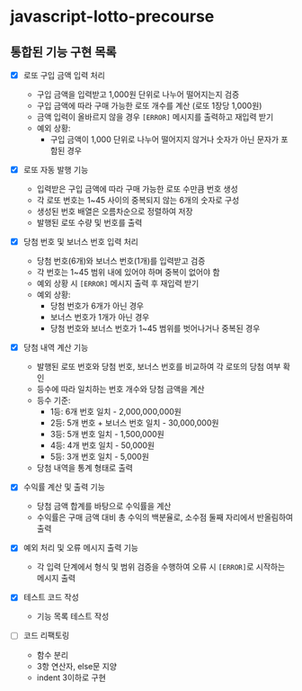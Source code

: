 # javascript-lotto-precourse

## 통합된 기능 구현 목록

- [x] 로또 구입 금액 입력 처리

  - 구입 금액을 입력받고 1,000원 단위로 나누어 떨어지는지 검증
  - 구입 금액에 따라 구매 가능한 로또 개수를 계산 (로또 1장당 1,000원)
  - 금액 입력이 올바르지 않을 경우 `[ERROR]` 메시지를 출력하고 재입력 받기
  - 예외 상황:
    - 구입 금액이 1,000 단위로 나누어 떨어지지 않거나 숫자가 아닌 문자가 포함된 경우

- [x] 로또 자동 발행 기능

  - 입력받은 구입 금액에 따라 구매 가능한 로또 수만큼 번호 생성
  - 각 로또 번호는 1~45 사이의 중복되지 않는 6개의 숫자로 구성
  - 생성된 번호 배열은 오름차순으로 정렬하여 저장
  - 발행된 로또 수량 및 번호를 출력

- [x] 당첨 번호 및 보너스 번호 입력 처리

  - 당첨 번호(6개)와 보너스 번호(1개)를 입력받고 검증
  - 각 번호는 1~45 범위 내에 있어야 하며 중복이 없어야 함
  - 예외 상황 시 `[ERROR]` 메시지 출력 후 재입력 받기
  - 예외 상황:
    - 당첨 번호가 6개가 아닌 경우
    - 보너스 번호가 1개가 아닌 경우
    - 당첨 번호와 보너스 번호가 1~45 범위를 벗어나거나 중복된 경우

- [x] 당첨 내역 계산 기능

  - 발행된 로또 번호와 당첨 번호, 보너스 번호를 비교하여 각 로또의 당첨 여부 확인
  - 등수에 따라 일치하는 번호 개수와 당첨 금액을 계산
  - 등수 기준:
    - 1등: 6개 번호 일치 - 2,000,000,000원
    - 2등: 5개 번호 + 보너스 번호 일치 - 30,000,000원
    - 3등: 5개 번호 일치 - 1,500,000원
    - 4등: 4개 번호 일치 - 50,000원
    - 5등: 3개 번호 일치 - 5,000원
  - 당첨 내역을 통계 형태로 출력

- [x] 수익률 계산 및 출력 기능

  - 당첨 금액 합계를 바탕으로 수익률을 계산
  - 수익률은 구매 금액 대비 총 수익의 백분율로, 소수점 둘째 자리에서 반올림하여 출력

- [x] 예외 처리 및 오류 메시지 출력 기능

  - 각 입력 단계에서 형식 및 범위 검증을 수행하여 오류 시 `[ERROR]`로 시작하는 메시지 출력

- [x] 테스트 코드 작성

  - 기능 목록 테스트 작성

- [ ] 코드 리팩토링
  - 함수 분리
  - 3항 연산자, else문 지양
  - indent 3이하로 구현
